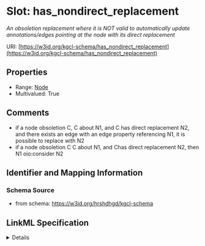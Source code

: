# Slot: has_nondirect_replacement
_An obsoletion replacement where it is NOT valid to automatically update annotations/edges pointing at the node with its direct replacement_


URI: [https://w3id.org/kgcl-schema/has_nondirect_replacement](https://w3id.org/kgcl-schema/has_nondirect_replacement)



<!-- no inheritance hierarchy -->




## Properties

* Range: [Node](Node.md)
* Multivalued: True







## Comments

* if a node obsoletion C, C about N1, and C has direct replacement N2, and there exists an edge with an edge property referencing N1, it is possible to replace with N2
* if a node obsoletion C C about N1, and Chas direct replacement N2, then N1 oio:consider N2

## Identifier and Mapping Information







### Schema Source


* from schema: https://w3id.org/hrshdhgd/kgcl-schema




## LinkML Specification

<details>
```yaml
name: has nondirect replacement
description: An obsoletion replacement where it is NOT valid to automatically update
  annotations/edges pointing at the node with its direct replacement
comments:
- if a node obsoletion C, C about N1, and C has direct replacement N2, and there exists
  an edge with an edge property referencing N1, it is possible to replace with N2
- if a node obsoletion C C about N1, and Chas direct replacement N2, then N1 oio:consider
  N2
from_schema: https://w3id.org/hrshdhgd/kgcl-schema
close_mappings:
- oio:consider
rank: 1000
multivalued: true
alias: has_nondirect_replacement
domain_of:
- node obsoletion
range: node

```
</details>